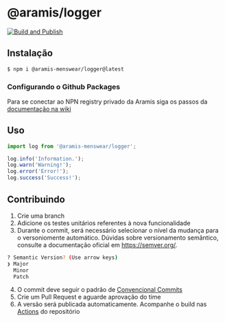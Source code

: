 # @aramis/logger

[![Build and Publish](https://github.com/Aramis-Menswear/logger/actions/workflows/publish-package.yml/badge.svg)](https://github.com/Aramis-Menswear/logger/actions/workflows/publish-package.yml)

## Instalação
```bash
$ npm i @aramis-menswear/logger@latest
```

### Configurando o Github Packages
Para se conectar ao NPN registry privado da Aramis siga os passos da [documentação na wiki](https://dev.azure.com/aramis-engenharia/Barramento/_wiki/wikis/Barramento.wiki/76/Github-Package-Registry)

## Uso
```javascript
import log from '@aramis-menswear/logger';

log.info('Information.');
log.warn('Warning!');
log.error('Error!');
log.success('Success!');
```

## Contribuindo
1. Crie uma branch
2. Adicione os testes unitários referentes à nova funcionalidade
3. Durante o commit, será necessário selecionar o nível da mudança para o versoniomente automático. Dúvidas sobre versionamento semântico, consulte a documentação oficial em https://semver.org/.
```bash
? Semantic Version? (Use arrow keys)
❯ Major
  Minor
  Patch
```
4. O commit deve seguir o padrão de [Convencional Commits](https://www.conventionalcommits.org/en/v1.0.0/)
5. Crie um Pull Request e aguarde aprovação do time
6. A versão será publicada automaticamente. Acompanhe o build nas [Actions](https://github.com/Aramis-Menswear/logger/actions) do repositório

